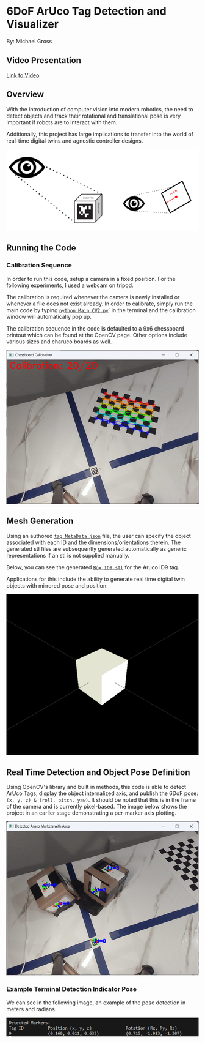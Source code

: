 # 6DoF ArUco Tag Detection and Visualizer

By: Michael Gross

## Video Presentation

[Link to Video](https://youtu.be/Cle-1YThlH0)

## Overview

With the introduction of computer vision into modern robotics, the need to detect objects and track their rotational and translational pose is very important if robots are to interact with them.

Additionally, this project has large implications to transfer into the world of real-time digital twins and agnostic controller designs.

![Camera View of Markers](Images/FiducialMarker_Pipeline.png)

## Running the Code

### Calibration Sequence

In order to run this code, setup a camera in a fixed position. For the following experiments, I used a webcam on tripod.

The calibration is required whenever the camera is newly installed or whenever a file does not exist already. In order to calibrate, simply run the main code by typing [`python Main_CV2.py`](Main_CV2.py)` in the terminal and the calibration window will automatically pop up.

The calibration sequence in the code is defaulted to a 9x6 chessboard printout which can be found at the OpenCV page. Other options include various sizes and charuco boards as well.

![Calibration Sequence](Images/chess_calibration_process.png)

## Mesh Generation

Using an authored [`tag_MetaData.json`](ArucoTag/MeshGeneration/tag_MetaData.json) file, the user can specify the object associated with each ID and the dimensions/orientations therein. The generated stl files are subsequently generated automatically as generic representations if an stl is not supplied manually.

Below, you can see the generated [`Box_ID9.stl`](ArucoTag/MeshGeneration/STL_files/Box_ID9.stl) for the Aruco ID9 tag.

Applications for this include the ability to generate real time digital twin objects with mirrored pose and position.

![Box_ID9](Images/Box9.png)

## Real Time Detection and Object Pose Definition

Using OpenCV's library and built in methods, this code is able to detect ArUco Tags, display the object internalized axis, and publish the 6DoF pose: `(x, y, z) & (roll, pitch, yaw)`. It should be noted that this is in the frame of the camera and is currently pixel-based. The image below shows the project in an earlier stage demonstrating a per-marker axis plotting.

![Detected Markers](Images/detected_markers_with_axis.png)

### Example Terminal Detection Indicator Pose

We can see in the following image, an example of the pose detection in meters and radians.

![Pose Detection Terminal](Images/ID_Pose_Detection.png)